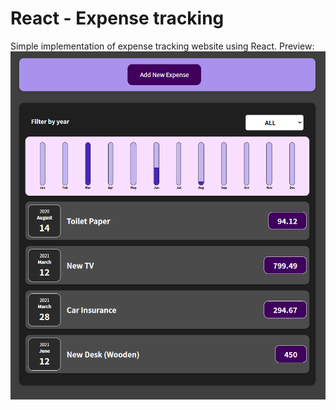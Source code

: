 # React - Expense tracking
Simple implementation of expense tracking website using React.
Preview:
![Implementation preview](https://github.com/Dawson-ma/React-expense_tracking/blob/main/img/webpage.png)
